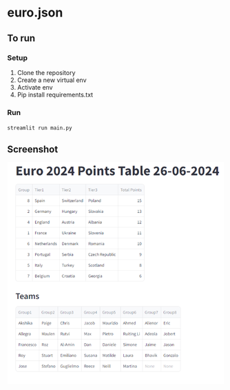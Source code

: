 # euro.json

## To run

### Setup
1. Clone the repository
2. Create a new virtual env
3. Activate env
4. Pip install requirements.txt

### Run

`streamlit run main.py`

## Screenshot

![Screenshot](2024/260624_points.png)